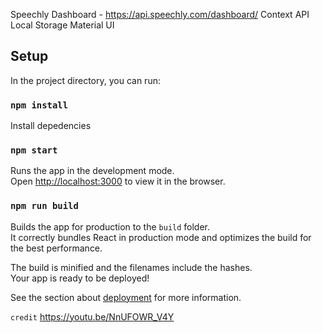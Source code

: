 Speechly Dashboard - https://api.speechly.com/dashboard/
Context API
Local Storage
Material UI

## Setup

In the project directory, you can run:

### `npm install`

Install depedencies

### `npm start`

Runs the app in the development mode.\
Open [http://localhost:3000](http://localhost:3000) to view it in the browser.

### `npm run build`

Builds the app for production to the `build` folder.\
It correctly bundles React in production mode and optimizes the build for the best performance.

The build is minified and the filenames include the hashes.\
Your app is ready to be deployed!

See the section about [deployment](https://facebook.github.io/create-react-app/docs/deployment) for more information.

`credit` https://youtu.be/NnUFOWR_V4Y
